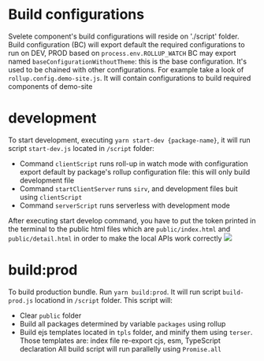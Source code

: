 # Build configurations
Svelete component's build configurations will reside on './script' folder. 
Build configuration (BC) will export default the required configurations to run on DEV, PROD based on `process.env.ROLLUP_WATCH`
BC may export named `baseConfigurationWithoutTheme`: this is the base configuration. It's used to be chained with other configurations. For example take a look of `rollup.config.demo-site.js`. It will contain configurations to build required components of demo-site

# development
To start development, executing `yarn start-dev {package-name}`, it will run script `start-dev.js` located in `/script` folder:
- Command `clientScript` runs roll-up in watch mode with configuration export default by package's rollup configuration file: this will only build development file
- Command `startClientServer` runs `sirv`, and development files buit using `clientScript`
- Command `serverScript`  runs serverless with development mode

After executing start develop command, you have to put the token printed in the terminal to the public html files which are `public/index.html` and `public/detail.html` in order to make the local APIs work correctly
![](https://user-images.githubusercontent.com/36730355/84357524-00ac1600-abf0-11ea-8c00-296b3b9e62fc.png)

# build:prod
To build production bundle. Run `yarn build:prod`. It will run script `build-prod.js` locationd in `/script` folder. This script will:
- Clear `public` folder
- Build all packages determined by variable `packages` using rollup
- Build ejs templates located in `tpls` folder, and minify them using `terser`. Those templates are: index file re-export cjs, esm, TypeScript declaration
All build script will run parallelly using `Promise.all`


